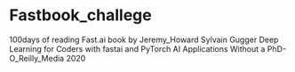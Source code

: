# Fastbook_challege
100days of reading Fast.ai book by Jeremy_Howard Sylvain Gugger Deep Learning for Coders with fastai and PyTorch AI Applications Without a PhD-O_Reilly_Media 2020
